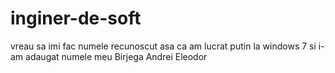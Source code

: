 # inginer-de-soft
vreau sa imi fac numele recunoscut asa ca am lucrat putin la windows 7 si i-am adaugat numele meu Birjega Andrei Eleodor
